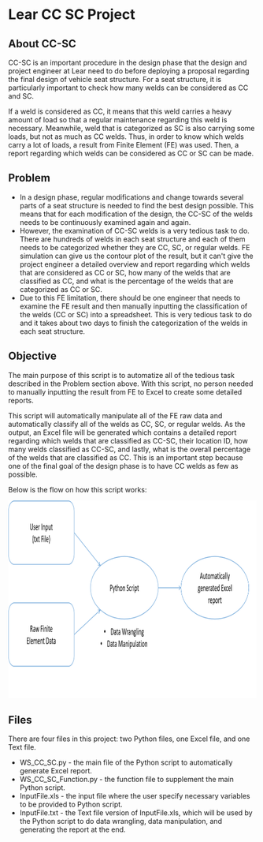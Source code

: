 # Lear CC SC Project

## About CC-SC

CC-SC is an important procedure in the design phase that the design and project engineer at Lear need to do before deploying a proposal regarding the final design of vehicle seat structure. For a seat structure, it is particularly important to check how many welds can be considered as CC and SC. 

If a weld is considered as CC, it means that this weld carries a heavy amount of load so that a regular maintenance regarding this weld is necessary. Meanwhile, weld that is categorized as SC is also carrying some loads, but not as much as CC welds. Thus, in order to know which welds carry a lot of loads, a result from Finite Element (FE) was used. Then, a report regarding which welds can be considered as CC or SC can be made.

## Problem
- In a design phase, regular modifications and change towards several parts of a seat structure is needed to find the best design possible. This means that for each modification of the design, the CC-SC of the welds needs to be continuously examined again and again.
- However, the examination of CC-SC welds is a very tedious task to do. There are hundreds of welds in each seat structure and each of them needs to be categorized whether they are CC, SC, or regular welds. FE simulation can give us the contour plot of the result, but it can't give the project engineer a detailed overview and report regarding which welds that are considered as CC or SC, how many of the welds that are classified as CC, and what is the percentage of the welds that are categorized as CC or SC. 
- Due to this FE limitation, there should be one engineer that needs to examine the FE result and then manually inputting the classification of the welds (CC or SC) into a spreadsheet. This is very tedious task to do and it takes about two days to finish the categorization of the welds in each seat structure. 

## Objective
The main purpose of this script is to automatize all of the tedious task described in the Problem section above. With this script, no person needed to manually inputting the result from FE to Excel to create some detailed reports. 

This script will automatically manipulate all of the FE raw data and automatically classify all of the welds as CC, SC, or regular welds. As the output, an Excel file will be generated which contains a detailed report regarding which welds that are classified as CC-SC, their location ID, how many welds classified as CC-SC, and lastly, what is the overall percentage of the welds that are classified as CC. This is an important step because one of the final goal of the design phase is to have CC welds as few as possible.

Below is the flow on how this script works:
<p align="center">
  <img width="800" height="400" src="https://github.com/marcellusruben/Lear_CC_SC_Project/blob/master/Flow.png">
</p>

## Files
There are four files in this project: two Python files, one Excel file, and one Text file.
- WS_CC_SC.py - the main file of the Python script to automatically generate Excel report.
- WS_CC_SC_Function.py - the function file to supplement the main Python script.
- InputFile.xls - the input file where the user specify necessary variables to be provided to Python script.
- InputFile.txt - the Text file version of InputFile.xls, which will be used by the Python script to do data wrangling, data manipulation, and generating the report at the end.


